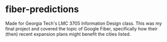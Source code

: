 fiber-predictions
=================

Made for Georgia Tech's LMC 3705 Information Design class. This was my final project and covered the topic of Google Fiber, specifically how their (then) recent expansion plans might benefit the cities listed.
